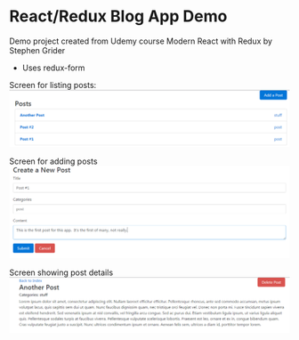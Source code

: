 # React/Redux Blog App Demo

Demo project created from Udemy course Modern React with Redux by Stephen Grider

*  Uses redux-form

Screen for listing posts:
![PostList](PostList.png)

Screen for adding posts
![CreateNewPost](CreateNewPost.png)

Screen showing post details
![PostDetail](PostDetail.png)



